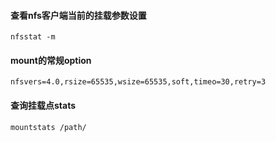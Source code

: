 #### 查看nfs客户端当前的挂载参数设置
```console
nfsstat -m
```

#### mount的常规option
```console
nfsvers=4.0,rsize=65535,wsize=65535,soft,timeo=30,retry=3
```

#### 查询挂载点stats
```console
mountstats /path/
```